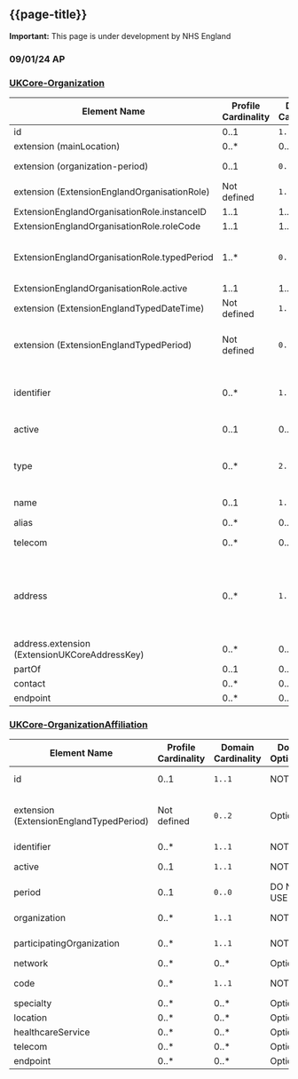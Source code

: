 ## {{page-title}}
    
  <div markdown="span" class="alert alert-warning" role="alert"><i class="fa fa-warning"></i><b> Important:</b> This page is under development by NHS England</div>

<!--An FGM-IS indicator (family history of FGM) has been modelled around a FHIR R4 Flag. Refer to {{pagelink:Home/FHIRAssets/AllAssets/Profiles/UKCore-Flag.page.md}} profile for further guidance. 

| Source Data item               | Cardinality |Target FHIR Element                 | Notes         
|--|--|
|Assessment Date|1..1|Flag.period.start|type: <a href='http://hl7.org/fhir/R4/datatypes.html#dateTime'>dateTime</a><br>format: YYYY-MM-DD
|NHS Number|1..1|Flag.identifier:nhsNumber|type: <a href='http://hl7.org/fhir/R4/search.html#token'>token</a><br>system must be "https://fhir.nhs.uk/Id/nhs-number"<br>value must be a verified NHS number<br>note: a resource reference is not required for FGM-IS. E.g. - {{pagelink:Home/Examples/Example---An-active-FGM-flag.page.md}} 
|Family history of FGM indicator|1..1|Flag.code.coding|system must be "http://snomed.info/sct"<br>code must be "902961000000107"<br>display must be "Family history of FGM (female genital mutilation)"
|Status|1..1|Flag.status|See {{pagelink:Home/FHIRAssets/AllAssets/Profiles/UKCore-Flag.page.md}}
|Removal Reason|0..1|reference {{pagelink:Home/FHIRAssets/Extensions.page.md}}|must be set when Flag.status is not 'active'. E.g. {{pagelink:Home/Examples/Example---A-removed-FGM-flag.page.md}} <br>set on PUT /Flag interaction. E.g. {{pagelink:Home/Design/Interactions.page.md}}-->







### 09/01/24 AP

### <a href="https://simplifier.net/guide/UK-Core-Implementation-Guide-STU3-Sequence/Home/ProfilesandExtensions/Profile-UKCore-Organization?version=current#identifier">UKCore-Organization</a>

<table class="regular">
    <thead>
        <tr>
            <th width="15%">Element Name</th>
            <th width="10%">Profile Cardinality</th>
            <th width="10%">Domain Cardinality</th>
            <th width="10%">Domain Optionality</th>
            <th width="10%">Domain Field</th>
            <th width="10%">Type</th>
            <th width="45%">Definition, Constraints and Notes</th>
        </tr>
    </thead>
    <tbody>
        <tr>
            <td>id</td>
            <td>0..1</td>
            <td><code>1..1</code></td>
            <td>NOT NULL</td>
            <td>Organisation.OrgID</td>
            <td><a href=" https://hl7.org/fhir/R4/datatypes.html#id">id</a></td>
            <td>Included as table link - do not publish?</td>
        </tr>
        <tr>
            <td>extension (mainLocation)</td>
            <td>0..*</td>
            <td>0..*</td>
            <td>Optional</td>
            <td></td>
            <td><a href="https://simplifier.net/guide/UK-Core-Implementation-Guide-STU3-Sequence/Home/ProfilesandExtensions/ExtensionLibrary/Extension-UKCore-MainLocation.page.md?version=current">Extension</a></td>
            <td></td>
        </tr>
        <tr>
            <td>extension (organization-period)</td>
            <td>0..1</td>
            <td><code>0..0</code></td>
            <td>DO NOT USE</td>
            <td></td>
            <td><a href="https://www.hl7.org/fhir/R4/extension-organization-period.html">Extension</a></td>
            <td>Use ExtensionEnglandTypedPeriod instead</td>
        </tr>
        <tr>
            <td>extension (ExtensionEnglandOrganisationRole)</td>
            <td>Not defined</td>
            <td><code>1..1</code></td>
            <td>NOT NULL</td>
            <td>Organisation.LastChangeDate</td>
            <td><a href="https://simplifier.net/guide/nhs-england-implementation-guide-stu1/Home/Profiles-and-Extensions/All-Extensions/Extension-England-OrganisationRole.page.md?version=current">Extension</a></td>
            <td></td>
        </tr>
       <tr>
            <td>ExtensionEnglandOrganisationRole.instanceID</td>
            <td>1..1</td>
            <td>1..1</td>
            <td>NOT NULL</td>
            <td>Roles.UniqueRoleID</td>
            <td><a href="https://simplifier.net/guide/nhs-england-implementation-guide-stu1/Home/Profiles-and-Extensions/All-Extensions/Extension-England-OrganisationRole.page.md?version=current">Integer</a></td>
            <td></td>
        </tr>
       <tr>
            <td>ExtensionEnglandOrganisationRole.roleCode</td>
            <td>1..1</td>
            <td>1..1</td>
            <td>NOT NULL</td>
            <td>Roles.RoleID / RoleName</td>
            <td><a href="https://simplifier.net/guide/nhs-england-implementation-guide-stu1/Home/Profiles-and-Extensions/All-Extensions/Extension-England-OrganisationRole.page.md?version=current">CodeableConcept</a></td>
            <td></td>
        </tr>
       <tr>
            <td>ExtensionEnglandOrganisationRole.typedPeriod</td>
            <td>1..*</td>
            <td><code>0..2</code></td>
            <td>NOT NULL</td>
            <td>Roles.LegalStartDate,<br>Roles.LegalEndDate,<br>Roles.OperationalStartDate,<br>Roles.OperationalEndDate</td>
            <td><a href="https://simplifier.net/guide/nhs-england-implementation-guide-stu1/Home/Profiles-and-Extensions/All-Extensions/Extension-England-OrganisationRole.page.md?version=current">Extension</a></td>
            <td></td>
        </tr>
       <tr>
            <td>ExtensionEnglandOrganisationRole.active</td>
            <td>1..1</td>
            <td>1..1</td>
            <td>NOT NULL</td>
            <td>Roles.status</td>
            <td><a href="https://simplifier.net/guide/nhs-england-implementation-guide-stu1/Home/Profiles-and-Extensions/All-Extensions/Extension-England-OrganisationRole.page.md?version=current">Boolean</a></td>
            <td></td>
        </tr>
        <tr>
            <td>extension (ExtensionEnglandTypedDateTime)</td>
            <td>Not defined</td>
            <td><code>1..1</code></td>
            <td>NOT NULL</td>
            <td>Organisation.LastChangeDate</td>
            <td><a href="https://simplifier.net/guide/nhs-england-implementation-guide-stu1/Home/Profiles-and-Extensions/All-Extensions/Extension-England-TypedDateTime.page.md?version=current">Extension</a></td>
            <td></td>
        </tr>
        <tr>
            <td>extension (ExtensionEnglandTypedPeriod)</td>
            <td>Not defined</td>
            <td><code>0..2</code></td>
            <td>Optional</td>
            <td>Organisation.LegalStartDate,<br>Organisation.LegalEndDate,<br>Organisation.OperationalStartDate,<br>Organisation.OperationalEndDate</td>
            <td><a href="https://simplifier.net/guide/nhs-england-implementation-guide-stu1/Home/Profiles-and-Extensions/All-Extensions/Extension-England-TypedPeriod.page.md?version=current">Extension</a></td>
            <td>Would be worth slicing?</td>
        </tr>
        <tr>
            <td>identifier</td>
            <td>0..*</td>
            <td><code>1..1</code></td>
            <td>NOT NULL</td>
            <td>Organisation.OrganisationCode</td>
            <td><a href="https://simplifier.net/guide/UK-Core-Implementation-Guide-STU3-Sequence/Home/ProfilesandExtensions/Profile-UKCore-Organization?version=current#identifier">Identifier</a></td>
            <td>The ODS Organisation Code for the organisation <b>SHALL</b> be used to populate the <code>odsOrganisationCode</code> slice of the <code>identifier</code> element.</td>
        </tr>
        <tr>
            <td>active</td>
            <td>0..1</td>
            <td>0..1</td>
            <td>Optional</td>
            <td>Organisation.StatusName</td>
            <td><a href="https://hl7.org/fhir/R4/datatypes.html#boolean">boolean</a></td>
            <td>Status dropped from Final table - publish StatusName only. ACTIVE or INACTIVE</td>
        </tr>
        <tr>
            <td>type</td>
            <td>0..*</td>
            <td><code>2..*</code></td>
            <td>NOT NULL</td>
            <td>Organisation.RefOnly,<br>Organisation.RecordClass,<br>Organisation.RecordClassDescription</td>
            <td><a href=" https://hl7.org/fhir/R4/datatypes.html#CodeableConcept">CodeableConcept</a></td>
            <td>One each of:<br>
            <a href="https://simplifier.net/guide/nhs-england-implementation-guide-stu1/Home/Terminology/All-CodeSystems/CodeSystem-England-ODSRecordClass.page.md?version=current">CodeSystemEnglandODSRecordClass</a><br>
            <a href="https://simplifier.net/guide/nhs-england-implementation-guide-stu1/Home/Terminology/All-CodeSystems/CodeSystem-England-ODSRecordUseType.page.md?version=current">CodeSystemEnglandODSRecordUseType</a>
            <br>Would be worth slicing?
            </td>
        </tr>
        <tr>
            <td>name</td>
            <td>0..1</td>
            <td><code>1..1</code></td>
            <td>NOT NULL</td>
            <td>Organisation.OrgName</td>
            <td><a href="https://hl7.org/fhir/R4/datatypes.html#string">string</a></td>
            <td>The name of the organisation <b>SHALL</b> be populated.</td>
        </tr>
        <tr>
            <td>alias</td>
            <td>0..*</td>
            <td>0..*</td>
            <td>Optional</td>
            <td></td>
            <td><a href=" https://hl7.org/fhir/R4/datatypes.html#string">string</a></td>
            <td></td>
        </tr>
        <tr>
            <td>telecom</td>
            <td>0..*</td>
            <td>0..*</td>
            <td>Optional</td>
            <td>Organisation.TelephoneNumber</td>
            <td><a href=" https://hl7.org/fhir/R4/datatypes.html#ContactPoint">ContactPoint</a></td>
            <td>Telephone number is nullified for RefOnly/skeleton records</td>
        </tr>
        <tr>
            <td>address</td>
            <td>0..*</td>
            <td><code>1..*</code></td>
            <td>Country NOT NULL</td>
<td>Organisation.Address1<br>Organisation.Address2<br>Organisation.Address3<br>Organisation.Town<br>Organisation.County<br>Organisation.Postcode<br>Organisation.Country</td>
            <td><a href="https://hl7.org/fhir/R4/datatypes.html#Address">Address</a></td>
            <td>Country is NOT NULL</td>
        </tr>
        <tr>
            <td>address.extension (ExtensionUKCoreAddressKey)</td>
            <td>0..*</td>
            <td>0..*</td>
            <td>Optional</td>
            <td>Organisation.URPN</td>
            <td><a href="https://simplifier.net/guide/UK-Core-Implementation-Guide-STU3-Sequence/Home/ProfilesandExtensions/ExtensionLibrary/Extension-UKCore-AddressKey.page.md?version=current">Extension</a></td>
            <td>Publish via R4 only (not STU3 and ORD like for like as not currently published)</td>
        </tr>
        <tr>
            <td>partOf</td>
            <td>0..1</td>
            <td>0..1</td>
            <td>Optional</td>
            <td></td>
            <td><a href=" https://hl7.org/fhir/R4/references.html">Reference</a></td>
            <td>Use OrganizationAffiliation instead</td>
        </tr>
        <tr>
            <td>contact</td>
            <td>0..*</td>
            <td>0..*</td>
            <td>Optional</td>
            <td></td>
            <td><a href=" https://hl7.org/fhir/R4/backboneelement.html">BackboneElement</a></td>
            <td></td>
        </tr>
        <tr>
            <td>endpoint</td>
            <td>0..*</td>
            <td>0..*</td>
            <td>Optional</td>
            <td></td>
            <td><a href=" https://hl7.org/fhir/R4/references.html">Reference</a></td>
            <td></td>
        </tr>
    </tbody>
</table>



### <a href="https://simplifier.net/guide/UKCoreImplementationGuideAssetsinDevelopment/Home/ProfilesandExtensions/Profile-UKCore-OrganizationAffiliation?version=current">UKCore-OrganizationAffiliation</a>

<table class="regular">
    <thead>
        <tr>
            <th width="15%">Element Name</th>
            <th width="10%">Profile Cardinality</th>
            <th width="10%">Domain Cardinality</th>
            <th width="10%">Domain Optionality</th>
            <th width="10%">Domain Field</th>
            <th width="10%">Type</th>
            <th width="45%">Definition, Constraints and Notes</th>
        </tr>
    </thead>
    <tbody>
        <tr>
            <td>id</td>
            <td>0..1</td>
            <td><code>1..1</code></td>
            <td>NOT NULL</td>
            <td>Relationships.UniqueRelID</td>
            <td><a href=" https://hl7.org/fhir/R4/datatypes.html#id">id</a></td>
            <td>Included as table link - do not publish?</td>
        </tr>
        <tr>
            <td>extension (ExtensionEnglandTypedPeriod)</td>
            <td>Not defined</td>
            <td><code>0..2</code></td>
            <td>Optional</td>
            <td>Relationships.LegalStartDate,<br>Relationships.LegalEndDate,<br>Relationships.OperationalStartDate,<br>Relationships.OperationalEndDate</td>
            <td><a href="https://simplifier.net/guide/nhs-england-implementation-guide-stu1/Home/Profiles-and-Extensions/All-Extensions/Extension-England-TypedPeriod.page.md?version=current">Extension</a></td>
            <td>Would be worth slicing?</td>
        </tr>
        <tr>
            <td>identifier</td>
            <td>0..*</td>
            <td><code>1..1</code></td>
            <td>NOT NULL</td>
            <td>Relationships.UniqueRelID</td>
            <td><a href="https://hl7.org/fhir/R4/datatypes.html#identifier">Identifier</a></td>
            <td></td>
        </tr>
        <tr>
            <td>active</td>
            <td>0..1</td>
            <td><code>1..1</code></td>
            <td>NOT NULL</td>
            <td>Relationships.Status</td>
            <td><a href="https://hl7.org/fhir/R4/datatypes.html#boolean">boolean</a></td>
            <td>Set to active/inactive based on both date concepts</td>
        </tr>
        <tr>
            <td>period</td>
            <td>0..1</td>
            <td><code>0..0</code></td>
            <td>DO NOT USE</td>
            <td></td>
            <td><a href="https://hl7.org/fhir/R4/datatypes.html#period">period</a></td>
            <td>Use ExtensionEnglandTypedPeriod instead</td>
        </tr>
        <tr>
            <td>organization</td>
            <td>0..*</td>
            <td><code>1..1</code></td>
            <td>NOT NULL</td>
            <td>Relationships.SourceOrgID / SourceOrgCode</td>
            <td><a href=" https://hl7.org/fhir/R4/datatypes.html#Reference">Reference</a></td>
            <td></td>
        </tr>
        <tr>
            <td>participatingOrganization</td>
            <td>0..*</td>
            <td><code>1..1</code></td>
            <td>NOT NULL</td>
            <td>Relationships.TargetOrgID / TargetOrgCode</td>
            <td><a href=" https://hl7.org/fhir/R4/references.html">Reference</a></td>
            <td></td>
        </tr>
        <tr>
            <td>network</td>
            <td>0..*</td>
            <td>0..*</td>
            <td>Optional</td>
            <td></td>
            <td><a href=" https://hl7.org/fhir/R4/references.html">Reference</a></td>
            <td></td>
        </tr>
        <tr>
            <td>code</td>
            <td>0..*</td>
            <td><code>1..1</code></td>
            <td>NOT NULL</td>
            <td>Relationships.RelTypeID / RelTypeName</td>
            <td><a href="https://hl7.org/fhir/R4/datatypes.html#CodeableConcept">CodeableConcept</a></td>
            <td><a href="https://simplifier.net/guide/nhs-england-implementation-guide-stu1/Home/Terminology/All-CodeSystems/CodeSystem-England-ODSRelationship.page.md?version=current">CodeSystemEnglandODSRelationship</a></td>
        </tr>
        <tr>
            <td>specialty</td>
            <td>0..*</td>
            <td>0..*</td>
            <td>Optional</td>
            <td></td>
            <td><a href="https://hl7.org/fhir/R4/datatypes.html#CodeableConcept">CodeableConcept</a></td>
            <td></td>
        </tr>
        <tr>
            <td>location</td>
            <td>0..*</td>
            <td>0..*</td>
            <td>Optional</td>
            <td></td>
            <td><a href=" https://hl7.org/fhir/R4/references.html">Reference</a></td>
            <td></td>
        </tr>
        <tr>
            <td>healthcareService</td>
            <td>0..*</td>
            <td>0..*</td>
            <td>Optional</td>
            <td></td>
            <td><a href=" https://hl7.org/fhir/R4/references.html">Reference</a></td>
            <td></td>
        </tr>
        <tr>
            <td>telecom</td>
            <td>0..*</td>
            <td>0..*</td>
            <td>Optional</td>
            <td></td>
            <td><a href=" https://hl7.org/fhir/R4/datatypes.html#ContactPoint">ContactPoint</a></td>
            <td></td>
        </tr>
        <tr>
            <td>endpoint</td>
            <td>0..*</td>
            <td>0..*</td>
            <td>Optional</td>
            <td></td>
            <td><a href=" https://hl7.org/fhir/R4/references.html">Reference</a></td>
            <td></td>
        </tr>
    </tbody>
</table>
